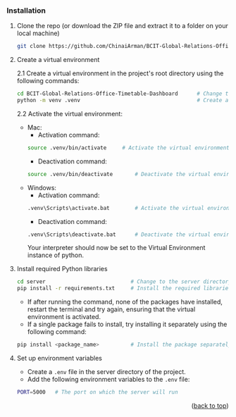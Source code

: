 ### Installation

1. Clone the repo (or download the ZIP file and extract it to a folder on your local machine)

   ```sh
   git clone https://github.com/ChinaiArman/BCIT-Global-Relations-Office-Timetable-Dashboard.git       # Clone the repository
   ```

2. Create a virtual environment

   2.1 Create a virtual environment in the project's root directory using the following commands:

   ```sh
   cd BCIT-Global-Relations-Office-Timetable-Dashboard      # Change to the project directory
   python -m venv .venv                                     # Create a virtual environment
   ```

   2.2 Activate the virtual environment:

   - Mac:
     - Activation command:
     ```sh
     source .venv/bin/activate     # Activate the virtual environment
     ```
     - Deactivation command:
     ```sh
     source .venv/bin/deactivate       # Deactivate the virtual environment
     ```
   - Windows:
     - Activation command:
     ```sh
     .venv\Scripts\activate.bat        # Activate the virtual environment
     ```
     - Deactivation command:
     ```sh
     .venv\Scripts\deactivate.bat      # Deactivate the virtual environment
     ```
     Your interpreter should now be set to the Virtual Environment instance of python.

3. Install required Python libraries

   ```sh
   cd server                           # Change to the server directory
   pip install -r requirements.txt     # Install the required libraries
   ```

   - If after running the command, none of the packages have installed, restart the terminal and try again, ensuring that the virtual environment is activated.
   - If a single package fails to install, try installing it separately using the following command:

   ```sh
   pip install <package_name>          # Install the package separately
   ```

4. Set up environment variables
   - Create a `.env` file in the server directory of the project.
   - Add the following environment variables to the `.env` file:
   ```sh
   PORT=5000   # The port on which the server will run
   ```

<p align="right">(<a href="#readme-top">back to top</a>)</p>
